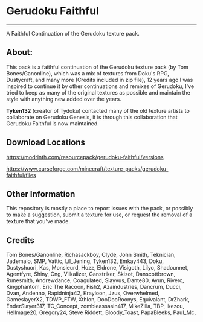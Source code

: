 # Gerudoku Faithful
------------
A Faithful Continuation of the Gerudoku texture pack.


**About**:
------------
This pack is a faithful continuation of the Gerudoku texture pack (by Tom Bones/Ganonline),
which was a mix of textures from Doku's RPG, Dustycraft, and many more (Credits included in zip file),
12 years ago I was inspired to continue it by other continuations and remixes of Gerudoku,
I've tried to keep as many of the original textures as possible and maintain the style with anything new added over the years.

**Tyken132** (creator of Tydoku) contacted many of the old texture artists to collaborate on Gerudoku Genesis,
it is through this collaboration that Gerudoku Faithful is now maintained.


Download Locations
------------------------------

https://modrinth.com/resourcepack/gerudoku-faithful/versions

https://www.curseforge.com/minecraft/texture-packs/gerudoku-faithful/files


**Other Information**
------------------------------
This repository is mostly a place to report issues with the pack,
or possibly to make a suggestion, submit a texture for use, or request the removal of a texture that you've made.


Credits
------------------------------

Tom Bones/Ganonline, Richasackboy, Clyde, John Smith, Teknician, Jademalo, SMP, Vattic,
Lil_Jening, Tyken132, Emkay443, Doku, Dustyshuori, Kas, Monsieurd, Hozz, Eldrone, Visigoth, Lilyo,
Shadounnet, Agentfyre, Shiny, Cng, Vilkalizer, Ganstriker, Skizot, Danscottbrown, Runesmith,
Andrewdance, Coagulated, Slayvus, Dante80, Ayun, Riverc, Kingphantom, Eric The Racoon, Fish2,
Azaindustries, Dancrum, Ducci, Dvan, Andenno, Rapidninja42, Krayloon, Jzus, Overwhelmed,
GameslayerX2, TDWP_FTW, Xthlon, DooDooRoonys, Equivalant, DrZhark, EnderSlayer317, TC_Concept,
zombieassasin417, MikeZilla, TBP, Ikezou, Hellmage20, Gregory24, Steve Riddett,
Bloody_Toast, PapaBleeks, Paul_Mc,
